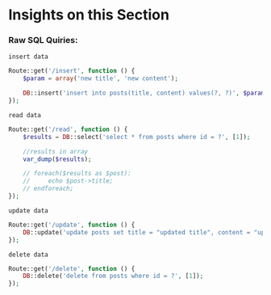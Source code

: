 # Insights on this Section
### Raw SQL Quiries:
`insert data`
```php
Route::get('/insert', function () {
    $param = array('new title', 'new content');

    DB::insert('insert into posts(title, content) values(?, ?)', $param);
});
```
`read data`
```php
Route::get('/read', function () {
    $results = DB::select('select * from posts where id = ?', [1]);

    //results in array
    var_dump($results);

    // foreach($results as $post):
    //     echo $post->title;
    // endforeach;
});
```
`update data`
```php
Route::get('/update', function () {
    DB::update('update posts set title = "updated title", content = "updated content" where id = ?', [1]);
});
```
`delete data`
```php
Route::get('/delete', function () {
    DB::delete('delete from posts where id = ?', [1]);
});
```
